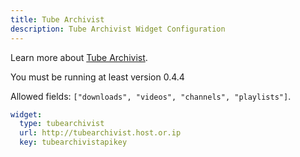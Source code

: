 ```yaml
---
title: Tube Archivist
description: Tube Archivist Widget Configuration
---
```


Learn more about [Tube Archivist](https://github.com/tubearchivist/tubearchivist).

You must be running at least version 0.4.4

Allowed fields: `["downloads", "videos", "channels", "playlists"]`.

```yaml
widget:
  type: tubearchivist
  url: http://tubearchivist.host.or.ip
  key: tubearchivistapikey
```
